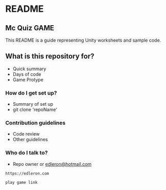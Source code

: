 # README #

## Mc Quiz GAME

This README is a guide representing Unity worksheets and sample code.

## What is this repository for? 

* Quick summary
* Days of code
* Game Protype

### How do I get set up?

* Summary of set up
* git clone 'repoName'

### Contribution guidelines

* Code review
* Other guidelines

### Who do I talk to?

* Repo owner or edleron@hotmail.com
``` 
https://edleron.com
```
``` 
play game link
```